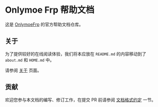 # Onlymoe Frp 帮助文档

这是 [OnlymoeFrp](https://onlymoe.ga/) 的官方帮助文档仓库。

## 关于

为了提供较好的在线阅读体验，我们将本应放在 `README.md` 的内容移动到了 `about.md` 和 `HOME.md` 中。

请参阅 [关于](https://doc.onlymoe.ga/#/about) 页面。

## 贡献

欢迎您参与本文档的编写、修订工作，在提交 PR 前请参阅 [文档格式约定](https://doc.onlymoe.ga/#/style) 一节。
